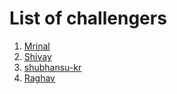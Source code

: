 # List of challengers

1. [Mrinal](https://github.com/mrinal1224)
2. [Shivay](https://github.com/shivaylamba)
3. [shubhansu-kr](https://github.com/shubhansu-kr)
4. [Raghav](https://github.com/raghavdhingra)

